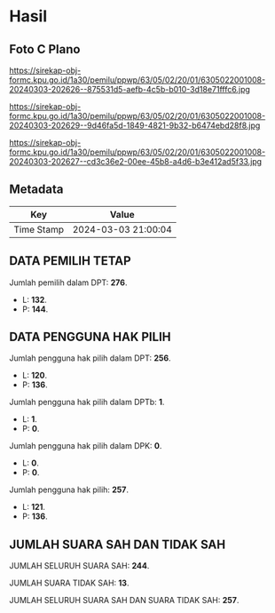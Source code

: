 # Hasil

## Foto C Plano

https://sirekap-obj-formc.kpu.go.id/1a30/pemilu/ppwp/63/05/02/20/01/6305022001008-20240303-202626--875531d5-aefb-4c5b-b010-3d18e71fffc6.jpg

https://sirekap-obj-formc.kpu.go.id/1a30/pemilu/ppwp/63/05/02/20/01/6305022001008-20240303-202629--9d46fa5d-1849-4821-9b32-b6474ebd28f8.jpg

https://sirekap-obj-formc.kpu.go.id/1a30/pemilu/ppwp/63/05/02/20/01/6305022001008-20240303-202627--cd3c36e2-00ee-45b8-a4d6-b3e412ad5f33.jpg


## Metadata

| Key        | Value               |
| ---------- | ------------------- |
| Time Stamp | 2024-03-03 21:00:04 |


## DATA PEMILIH TETAP

Jumlah pemilih dalam DPT: **276**.
 * L: **132**.
 * P: **144**.

## DATA PENGGUNA HAK PILIH

Jumlah pengguna hak pilih dalam DPT: **256**.
 * L: **120**.
 * P: **136**.

Jumlah pengguna hak pilih dalam DPTb: **1**.
 * L: **1**.
 * P: **0**.

Jumlah pengguna hak pilih dalam DPK: **0**.
 * L: **0**.
 * P: **0**.

Jumlah pengguna hak pilih: **257**.
 * L: **121**.
 * P: **136**.

## JUMLAH SUARA SAH DAN TIDAK SAH

JUMLAH SELURUH SUARA SAH: **244**.

JUMLAH SUARA TIDAK SAH: **13**.

JUMLAH SELURUH SUARA SAH DAN SUARA TIDAK SAH: **257**.


